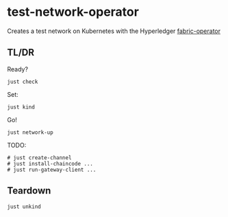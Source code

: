 # test-network-operator
Creates a test network on Kubernetes with the Hyperledger [fabric-operator](https://github.com/hyperledger-labs/fabric-operator)  

## TL/DR

Ready?
```shell
just check 
```

Set:
```shell
just kind 
```

Go!
```shell
just network-up
```

TODO: 
```shell
# just create-channel
# just install-chaincode ... 
# just run-gateway-client ... 
```


## Teardown

```shell
just unkind
```